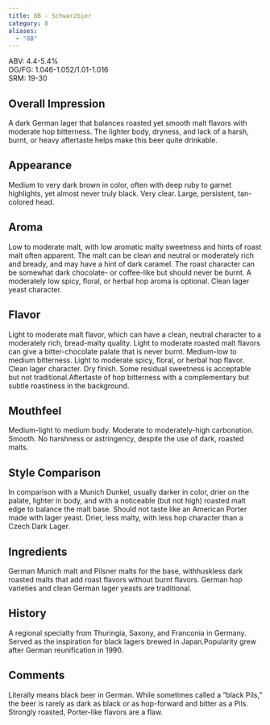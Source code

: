 ```yaml
---
title: 8B - Schwarzbier
category: 8
aliases: 
  - "8B"
---
```


ABV: 4.4-5.4%  
OG/FG: 1.046-1.052/1.01-1.016  
SRM: 19-30  

## Overall Impression
A dark German lager that balances roasted yet smooth malt flavors with moderate hop bitterness. The lighter body, dryness, and lack of a harsh, burnt, or heavy aftertaste helps make this beer quite drinkable.

## Appearance
Medium to very dark brown in color, often with deep ruby to garnet highlights, yet almost never truly black. Very clear. Large, persistent, tan-colored head.

## Aroma
Low to moderate malt, with low aromatic malty sweetness and hints of roast malt often apparent. The malt can be clean and neutral or moderately rich and bready, and may have a hint of dark caramel. The roast character can be somewhat dark chocolate- or coffee-like but should never be burnt. A moderately low spicy, floral, or herbal hop aroma is optional. Clean lager yeast character.

## Flavor
Light to moderate malt flavor, which can have a clean, neutral character to a moderately rich, bread-malty quality. Light to moderate roasted malt flavors can give a bitter-chocolate palate that is never burnt. Medium-low to medium bitterness. Light to moderate spicy, floral, or herbal hop flavor. Clean lager character. Dry finish. Some residual sweetness is acceptable but not traditional.Aftertaste of hop bitterness with a complementary but subtle roastiness in the background.

## Mouthfeel
Medium-light to medium body. Moderate to moderately-high carbonation. Smooth. No harshness or astringency, despite the use of dark, roasted malts.

## Style Comparison
In comparison with a Munich Dunkel, usually darker in color, drier on the palate, lighter in body, and with a noticeable (but not high) roasted malt edge to balance the malt base. Should not taste like an American Porter made with lager yeast. Drier, less malty, with less hop character than a Czech Dark Lager.

## Ingredients
German Munich malt and Pilsner malts for the base, withhuskless dark roasted malts that add roast flavors without burnt flavors. German hop varieties and clean German lager yeasts are traditional.

## History
A regional specialty from Thuringia, Saxony, and Franconia in Germany. Served as the inspiration for black lagers brewed in Japan.Popularity grew after German reunification in 1990.

## Comments
Literally means black beer in German. While sometimes called a “black Pils,” the beer is rarely as dark as black or as hop-forward and bitter as a Pils. Strongly roasted, Porter-like flavors are a flaw.